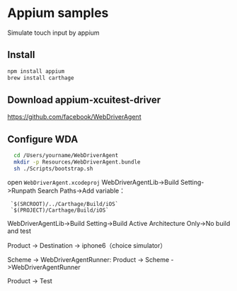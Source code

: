 # Appium samples

Simulate touch input by appium

## Install

```bash
npm install appium
brew install carthage
```
## Download appium-xcuitest-driver

https://github.com/facebook/WebDriverAgent

## Configure WDA

```bash
  cd /Users/yourname/WebDriverAgent
  mkdir -p Resources/WebDriverAgent.bundle
  sh ./Scripts/bootstrap.sh
```

open  `WebDriverAgent.xcodeproj`
     WebDriverAgentLib->Build Setting->Runpath Search Paths->Add variable：

     `$(SRCROOT)/../Carthage/Build/iOS`
     `$(PROJECT)/Carthage/Build/iOS`

WebDriverAgentLib->Build Setting->Build Active Architecture Only->No build and test

Product -> Destination -> iphone6（choice simulator）

Scheme  -> WebDriverAgentRunner:  Product -> Scheme ->WebDriverAgentRunner

Product -> Test
